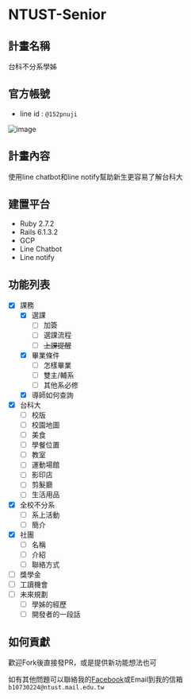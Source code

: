 # NTUST-Senior
## 計畫名稱
台科不分系學姊
## 官方帳號
- line id : `@152pnuji`

![image](https://user-images.githubusercontent.com/59594475/120091666-f3a96f00-c13f-11eb-9438-fac61450b06d.png)
## 計畫內容
使用line chatbot和line notify幫助新生更容易了解台科大
## 建置平台
- Ruby 2.7.2
- Rails 6.1.3.2
- GCP
- Line Chatbot
- Line notify
## 功能列表

- [x] 課務
    - [x] 選課
        - [ ] 加簽
        - [ ] 選課流程
        - [ ] ~~上課提醒~~
    - [x] 畢業條件
        - [ ] 怎樣畢業
        - [ ] 雙主/輔系
        - [ ] 其他系必修
    - [x] 導師如何查詢
- [x] 台科大
    - [ ] 校版
    - [ ] 校園地圖
    - [ ] 美食
    - [ ] 學餐位置
    - [ ] 教室
    - [ ] 運動場館
    - [ ] 影印店
    - [ ] 剪髮廳
    - [ ] 生活用品
- [x] 全校不分系
    - [ ] 系上活動
    - [ ] 簡介
- [x] 社團
    - [ ] 名稱
    - [ ] 介紹
    - [ ] 聯絡方式
- [ ] 獎學金
- [ ] 工讀機會
- [ ] 未來規劃
    - [ ] 學姊的經歷
    - [ ] 開發者的一段話

## 如何貢獻
歡迎Fork後直接發PR，或是提供新功能想法也可

如有其他問題可以聯絡我的[Facebook](https://www.facebook.com/profile.php?id=100006651004776)或Email到我的信箱`b10730224@ntust.mail.edu.tw`
  
  
